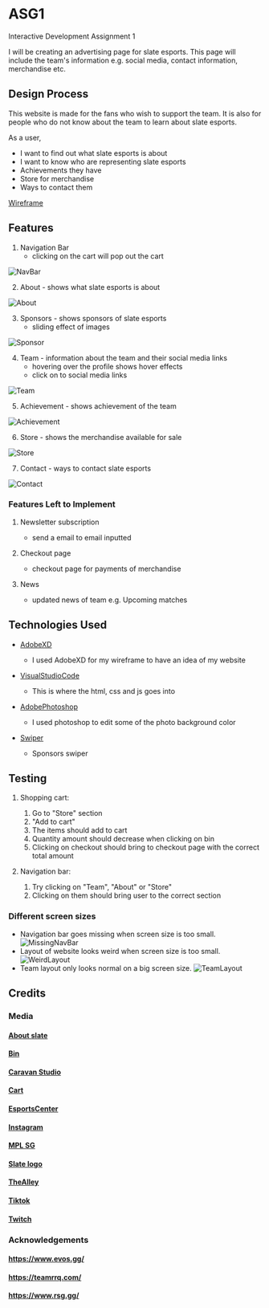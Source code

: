 # ASG1
Interactive Development Assignment 1

I will be creating an advertising page for slate esports. This page will include the team's information e.g. social media, contact information, merchandise etc. 

## Design Process

This website is made for the fans who wish to support the team. It is also for people who do not know about the team to learn about slate esports.

As a user,
- I want to find out what slate esports is about
- I want to know who are representing slate esports
- Achievements they have
- Store for merchandise
- Ways to contact them

[Wireframe](Wireframe.xd)

## Features
1. Navigation Bar
    - clicking on the cart will pop out the cart

![NavBar](nav%20bar.jpeg)

2. About - shows what slate esports is about 

![About](about.jpeg)

3. Sponsors - shows sponsors of slate esports
    - sliding effect of images

![Sponsor](sponsors.jpeg)
  
4. Team - information about the team and their social media links
    - hovering over the profile shows hover effects 
    - click on to social media links

![Team](team.jpeg)
  
5. Achievement - shows achievement of the team

![Achievement](achievement.jpeg)

6. Store - shows the merchandise available for sale

![Store](store.jpeg)

7. Contact - ways to contact slate esports

![Contact](contact.jpeg)

### Features Left to Implement

1. Newsletter subscription 
    - send a email to email inputted

2. Checkout page
    - checkout page for payments of merchandise

3. News 
    - updated news of team e.g. Upcoming matches

## Technologies Used

- [AdobeXD](https://www.adobe.com/products/xd/learn/get-started.html)
    - I used AdobeXD for my wireframe to have an idea of my website

- [VisualStudioCode](https://code.visualstudio.com/)
    - This is where the html, css and js goes into

- [AdobePhotoshop](https://www.adobe.com/sg/products/photoshop/landpa.html?gclid=CjwKCAiAp7GcBhA0EiwA9U0mthPHMmUN0r3KAVQa2iYxD4C4GW2yw_k6hlvRxae79slFO2CKh-kt3BoCdRkQAvD_BwE&sdid=YP7XGDLR&mv=search&ef_id=CjwKCAiAp7GcBhA0EiwA9U0mthPHMmUN0r3KAVQa2iYxD4C4GW2yw_k6hlvRxae79slFO2CKh-kt3BoCdRkQAvD_BwE:G:s&s_kwcid=AL!3085!3!444551129026!e!!g!!photoshop!184169684!12788303444)
    - I used photoshop to edit some of the photo background color

- [Swiper](https://swiperjs.com/get-started)
    - Sponsors swiper

## Testing

1. Shopping cart:
    1. Go to "Store" section
    2. "Add to cart" 
    3. The items should add to cart
    4. Quantity amount should decrease when clicking on bin
    5. Clicking on checkout should bring to checkout page with the correct total amount

2. Navigation bar:
    1. Try clicking on "Team", "About" or "Store"
    2. Clicking on them should bring user to the correct section

### Different screen sizes

- Navigation bar goes missing when screen size is too small.
  ![MissingNavBar](missing%20nav%20bar.jpeg)
- Layout of website looks weird when screen size is too small.
  ![WeirdLayout](weird%20layout.jpeg)
- Team layout only looks normal on a big screen size.
  ![TeamLayout](team%20layout.jpeg)

## Credits

### Media


#### [About slate](https://mobile.twitter.com/aviumesports)
#### [Bin](https://www.subpng.com/png-m5is5t/)
#### [Caravan Studio](https://www.linkedin.com/company/caravanstudios/)
#### [Cart](https://www.pngegg.com/en/png-dhljn)
#### [EsportsCenter](https://www.facebook.com/thegymgg/posts/we-are-officially-known-as-esportscentre-to-be-inline-with-our-registered-entity/313665866686204/)
#### [Instagram](https://www.logo.wine/logo/Instagram)
#### [MPL SG](https://www.facebook.com/mpl.sg.official/)
#### [Slate logo](https://en.wikipedia.org/wiki/Slate_Esports)
#### [TheAlley](https://www.sunwayvelocitymall.com/directory/the-alley)
#### [Tiktok](https://pixabay.com/vectors/search/tiktok/)
#### [Twitch](https://icon-icons.com/icon/twitch-logo/189242)


### Acknowledgements

#### https://www.evos.gg/
#### https://teamrrq.com/
#### https://www.rsg.gg/
